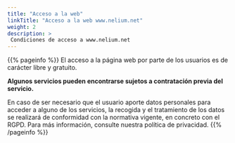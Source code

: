 ```yaml
---
title: "Acceso a la web"
linkTitle: "Acceso a la web www.nelium.net"
weight: 2
description: >
 Condiciones de acceso a www.nelium.net
---
```


{{% pageinfo %}}
El acceso a la página web por parte de los usuarios es de carácter libre y gratuito.

<strong>Algunos servicios pueden encontrarse sujetos a contratación previa del servicio.</strong>

En caso de ser necesario que el usuario aporte datos personales para acceder a alguno de los servicios, la recogida y el tratamiento de los datos se realizará de conformidad con la normativa vigente, en concreto con el RGPD. Para más información, consulte nuestra política de privacidad.
{{% /pageinfo %}}
